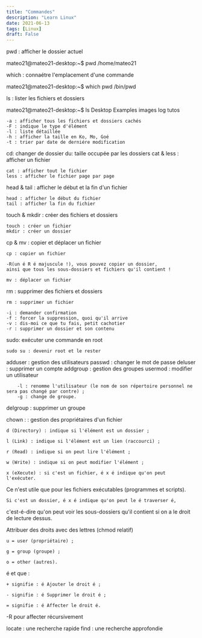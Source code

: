 ```yaml
---
title: "Commandes"
description: "Learn Linux"
date: 2021-06-13
tags: [Linux]
draft: False
---
```


pwd : afficher le dossier actuel

mateo21@mateo21-desktop:~$ pwd
/home/mateo21

which : connaétre l'emplacement d'une commande

mateo21@mateo21-desktop:~$ which pwd
/bin/pwd

ls : lister les fichiers et dossiers

mateo21@mateo21-desktop:~$ ls
Desktop Examples images log tutos

    -a : afficher tous les fichiers et dossiers cachés
    -F : indique le type d'élément
    -l : liste détaillée
    -h : afficher la taille en Ko, Mo, Goé
    -t : trier par date de derniére modification

cd: changer de dossier
du: taille occupée par les dossiers
cat & less : afficher un fichier

    cat : afficher tout le fichier
    less : afficher le fichier page par page

head & tail : afficher le début et la fin d'un fichier

    head : afficher le début du fichier
    tail : afficher la fin du fichier

touch & mkdir : créer des fichiers et dossiers

    touch : créer un fichier
    mkdir : créer un dossier

cp & mv : copier et déplacer un fichier

    cp : copier un fichier

    -R(un é R é majuscule !), vous pouvez copier un dossier,
    ainsi que tous les sous-dossiers et fichiers qu'il contient !

    mv : déplacer un fichier

rm : supprimer des fichiers et dossiers

    rm : supprimer un fichier

    -i : demander confirmation
    -f : forcer la suppression, quoi qu'il arrive
    -v : dis-moi ce que tu fais, petit cachotier
    -r : supprimer un dossier et son contenu

sudo: exécuter une commande en root

    sudo su : devenir root et le rester

adduser : gestion des utilisateurs
passwd : changer le mot de passe
deluser : supprimer un compte
addgroup : gestion des groupes
usermod : modifier un utilisateur

        -l : renomme l'utilisateur (le nom de son répertoire personnel ne sera pas changé par contre) ;
        -g : change de groupe.

delgroup : supprimer un groupe

chown : : gestion des propriétaires d'un fichier

    d (Directory) : indique si l'élément est un dossier ;

    l (Link) : indique si l'élément est un lien (raccourci) ;

    r (Read) : indique si on peut lire l'élément ;

    w (Write) : indique si on peut modifier l'élément ;

    x (eXecute) : si c'est un fichier, é x é indique qu'on peut l'exécuter.

Ce n'est utile que pour les fichiers exécutables (programmes et scripts).

    Si c'est un dossier, é x é indique qu'on peut le é traverser é,

c'est-é-dire qu'on peut voir les sous-dossiers qu'il contient si on a le droit de lecture dessus.

Attribuer des droits avec des lettres (chmod relatif)

    u = user (propriétaire) ;

    g = group (groupe) ;

    o = other (autres).

é et que :

    + signifie : é Ajouter le droit é ;

    - signifie : é Supprimer le droit é ;

    = signifie : é Affecter le droit é.

-R pour affecter récursivement

locate : une recherche rapide
find : une recherche approfondie
